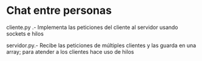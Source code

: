 # Chat entre personas

cliente.py .- Implementa las peticiones del cliente al servidor usando sockets e hilos

servidor.py.- Recibe las peticiones de múltiples clientes y las guarda en una array; para atender a los clientes hace uso de hilos

